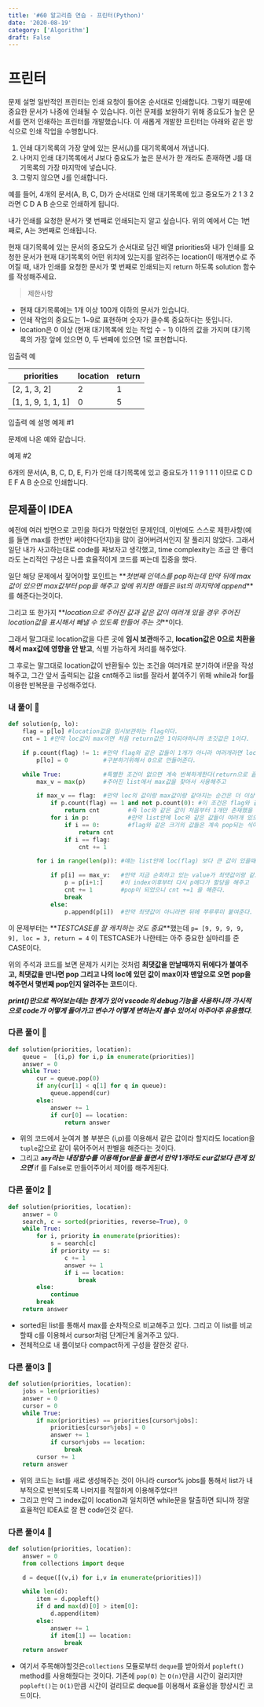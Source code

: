 ```yaml
---
title: '#60 알고리즘 연습 - 프린터(Python)'
date: '2020-08-19'
category: ['Algorithm']
draft: False
---
```


# 프린터

문제 설명
일반적인 프린터는 인쇄 요청이 들어온 순서대로 인쇄합니다. 그렇기 때문에 중요한 문서가 나중에 인쇄될 수 있습니다. 이런 문제를 보완하기 위해 중요도가 높은 문서를 먼저 인쇄하는 프린터를 개발했습니다. 이 새롭게 개발한 프린터는 아래와 같은 방식으로 인쇄 작업을 수행합니다.

1. 인쇄 대기목록의 가장 앞에 있는 문서(J)를 대기목록에서 꺼냅니다.
2. 나머지 인쇄 대기목록에서 J보다 중요도가 높은 문서가 한 개라도 존재하면 J를 대기목록의 가장 마지막에 넣습니다.
3. 그렇지 않으면 J를 인쇄합니다.

예를 들어, 4개의 문서(A, B, C, D)가 순서대로 인쇄 대기목록에 있고 중요도가 2 1 3 2 라면 C D A B 순으로 인쇄하게 됩니다.

내가 인쇄를 요청한 문서가 몇 번째로 인쇄되는지 알고 싶습니다. 위의 예에서 C는 1번째로, A는 3번째로 인쇄됩니다.

현재 대기목록에 있는 문서의 중요도가 순서대로 담긴 배열 priorities와 내가 인쇄를 요청한 문서가 현재 대기목록의 어떤 위치에 있는지를 알려주는 location이 매개변수로 주어질 때, 내가 인쇄를 요청한 문서가 몇 번째로 인쇄되는지 return 하도록 solution 함수를 작성해주세요.

> 제한사항

-   현재 대기목록에는 1개 이상 100개 이하의 문서가 있습니다.
-   인쇄 작업의 중요도는 1~9로 표현하며 숫자가 클수록 중요하다는 뜻입니다.
-   location은 0 이상 (현재 대기목록에 있는 작업 수 - 1) 이하의 값을 가지며 대기목록의 가장 앞에 있으면 0, 두 번째에 있으면 1로 표현합니다.

입출력 예

| priorities         | location | return |
| ------------------ | -------- | ------ |
| [2, 1, 3, 2]       | 2        | 1      |
| [1, 1, 9, 1, 1, 1] | 0        | 5      |

입출력 예 설명
예제 #1

문제에 나온 예와 같습니다.

예제 #2

6개의 문서(A, B, C, D, E, F)가 인쇄 대기목록에 있고 중요도가 1 1 9 1 1 1 이므로 C D E F A B 순으로 인쇄합니다.

## 문제풀이 IDEA

예전에 여러 방면으로 고민을 하다가 막혔었던 문제인데, 이번에도 스스로 제한사항(예를 들면 max를 한번만 써야한다던지)을 많이 걸어버려서인지 잘 풀리지 않았다.
그래서 일단 내가 사고하는대로 code를 짜보자고 생각했고, time complexity는 조금 안 좋더라도 논리적인 구성은 나름 효율적이게 코드를 짜는데 집중을 했다.

일단 해당 문제에서 짚어야할 포인트는 **_첫번째 인덱스를 pop하는데 만약 뒤에 max값이 있으면 max값부터 pop을 해주고 앞에 위치한 애들은 list의 마지막에 append_**를 해준다는것이다.

그리고 또 한가지 **_location으로 주어진 값과 같은 값이 여러개 있을 경우 주어진 location값을 표시해서 빼낼 수 있도록 만들어 주는 것_**이다.

그래서 말그대로 location값을 다른 곳에 **임시 보관**해주고, **location값은 0으로 치환을해서 max값에 영향을 안 받고**, 식별 가능하게 처리를 해주었다.

그 후로는 말그대로 location값이 반환될수 있는 조건을 여러개로 분기하여 if문을 작성해주고, 그간 앞서 출력되는 값을 cnt해주고 list를 잘라서 붙여주기 위해
while과 for를 이용한 반복문을 구성해주었다.

### 내 풀이 🌱

```python
def solution(p, lo):
    flag = p[lo] #location값을 임시보관하는 flag이다.
    cnt = 1 #만약 loc값이 max이면 처음 return값은 1이되야하니까 초깃값은 1이다.

    if p.count(flag) != 1: #만약 flag와 같은 값들이 1개가 아니라 여러개라면 location값을
        p[lo] = 0          #구분하기위해서 0으로 만들어준다.

    while True:            #특별한 조건이 없으면 계속 반복하게한다(return으로 끝내주면 되니까 True로 설정)
        max_v = max(p)     #주어진 list에서 max값을 찾아서 사용해주고

        if max_v == flag:  #만약 loc의 값이랑 max값이랑 같아지는 순간은 더 이상 큰 값이 list안에 없다는 것,
            if p.count(flag) == 1 and not p.count(0): #이 조건은 flag와 같은 값이 1개만 존재하고, 0이 없다는 조건인데
                return cnt        #즉 loc와 같은 값이 처음부터 1개만 존재했을 경우를 말한다.(지금생각하니 p.count는 안 붙여도 됐을듯)
            for i in p:           #만약 list안에 loc와 같은 값들이 여러개 있으면 list를 돌면서 0이라고 체크된 loc에 도달할때까지
                if i == 0:        #flag와 같은 크기의 값들은 계속 pop되는 식이라서 cnt가 올라가고 0에 도달하면 우리의 loc이 pop되면 되니까 return으로 끝내준다.
                    return cnt
                if i == flag:
                    cnt += 1

        for i in range(len(p)): #얘는 list안에 loc(flag) 보다 큰 값이 있을때를 말하는데

            if p[i] == max_v:   #만약 지금 순회하고 있는 value가 최댓값이랑 같으면
                p = p[i+1:]     #이 index이후부터 다시 p에다가 할당을 해주고
                cnt += 1        #pop이 되었으니 cnt +=1 을 해준다.
                break
            else:
                p.append(p[i])  #만약 최댓값이 아니라면 뒤에 쭈루루미 붙여준다.
```

이 문제부터는 **_TESTCASE를 잘 캐치하는 것도 중요_**했는데
`p= [9, 9, 9, 9, 9], loc = 3, return = 4` 이 TESTCASE가 나한테는 아주 중요한 실마리를 준 CASE이다.

위의 주석과 코드를 보면 문제가 시키는 것처럼 **최댓값을 만날때까지 뒤에다가 붙여주고, 최댓값을 만나면 pop
그리고 나의 loc에 있던 값이 max이자 맨앞으로 오면 pop을 해주면서 몇번째 pop인지 알려주는 코드**이다.

**_print()만으로 찍어보는데는 한계가 있어 vscode의 debug기능을 사용하니까 가시적으로 code가 어떻게 돌아가고 변수가 어떻게 변하는지 볼수 있어서
아주아주 유용했다._**

### 다른 풀이 🌳

```python
def solution(priorities, location):
    queue =  [(i,p) for i,p in enumerate(priorities)]
    answer = 0
    while True:
        cur = queue.pop(0)
        if any(cur[1] < q[1] for q in queue):
            queue.append(cur)
        else:
            answer += 1
            if cur[0] == location:
                return answer
```

-   위의 코드에서 눈여겨 볼 부분은 (i,p)를 이용해서 같은 값이라 할지라도 location을 `tuple`값으로 같이 묶어주어서 판별을 해준다는 것이다.
-   그리고 **_`any`라는 내장함수를 이용해 for문을 돌면서 만약 1개라도 cur값보다 큰게 있으면_** if 를 False로 만들어주어서 제어를 해주게된다.

### 다른 풀이2 🌳

```python
def solution(priorities, location):
    answer = 0
    search, c = sorted(priorities, reverse=True), 0
    while True:
        for i, priority in enumerate(priorities):
            s = search[c]
            if priority == s:
                c += 1
                answer += 1
                if i == location:
                    break
        else:
            continue
        break
    return answer
```

-   sorted된 list를 통해서 max를 순차적으로 비교해주고 있다. 그리고 이 list를 비교할때 c를 이용해서 cursor처럼 단계단계 옮겨주고 있다.
-   전체적으로 내 풀이보다 compact하게 구성을 잘한것 같다.

### 다른 풀이3 🌳

```python
def solution(priorities, location):
    jobs = len(priorities)
    answer = 0
    cursor = 0
    while True:
        if max(priorities) == priorities[cursor%jobs]:
            priorities[cursor%jobs] = 0
            answer += 1
            if cursor%jobs == location:
                break
        cursor += 1
    return answer
```

-   위의 코드는 list를 새로 생성해주는 것이 아니라 cursor% jobs를 통해서 list가 내부적으로 반복되도록 나머지를 적절하게 이용해주었다!!
-   그리고 만약 그 index값이 location과 일치하면 while문을 탈출하면 되니까 정말 효율적인 IDEA로 잘 짠 code인것 같다.

### 다른 풀이4 🌳

```python
def solution(priorities, location):
    answer = 0
    from collections import deque

    d = deque([(v,i) for i,v in enumerate(priorities)])

    while len(d):
        item = d.popleft()
        if d and max(d)[0] > item[0]:
            d.append(item)
        else:
            answer += 1
            if item[1] == location:
                break
    return answer
```

-   여기서 주목해야할것은`collections` 모듈로부터 `deque`를 받아와서 `popleft()` method를 사용해줬다는 것이다.
    기존에 `pop(0)` 는 `O(n)`만큼 시간이 걸리지만 `popleft()`는 `O(1)`만큼 시간이 걸리므로 deque를 이용해서 효율성을 향상시킨 코드이다.
